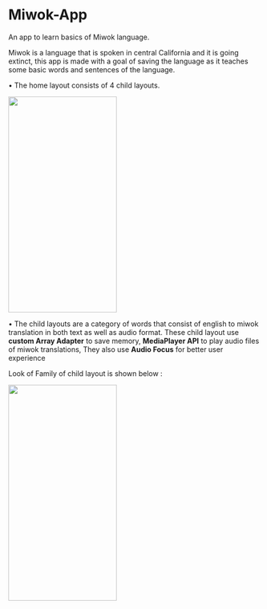 # Miwok-App
An app to learn basics of Miwok language.

Miwok is a language that is spoken in central California and it is going extinct,
this app is made with a goal of saving the language as it teaches some basic words
and sentences of the language.

• The home layout consists of 4 child layouts.

<img src="https://user-images.githubusercontent.com/53194222/179366474-493fb005-e043-4120-8707-57684d06a062.png" width="216" height="430">

• The child layouts are a category of words that consist of english to miwok translation
in both text as well as audio format.
These child layout use **custom Array Adapter** to save memory, **MediaPlayer API** to play audio files of miwok translations, 
They also use **Audio Focus** for better user experience 

Look of Family of child layout is shown below :

<img src="https://user-images.githubusercontent.com/53194222/179366889-307b93cd-507c-4c8f-89cc-b748363b9d1d.png" width="216" height="430">
